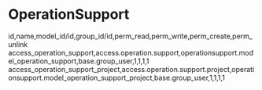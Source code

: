 # OperationSupport
id,name,model_id/id,group_id/id,perm_read,perm_write,perm_create,perm_unlink
access_operation_support,access.operation.support,operationsupport.model_operation_support,base.group_user,1,1,1,1
access_operation_support_project,access.operation.support.project,operationsupport.model_operation_support_project,base.group_user,1,1,1,1
